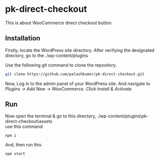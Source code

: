 # pk-direct-checkout
This is about WooCommerce direct checkout button.
## Installation
Firstly, locate the WordPress site directory. After verifying the designated directory, go to the ./wp-content/plugins

Use the following git command to clone the repository. <br>
```bash
git clone https://github.com/palashkumer/pk-direct-checkout.git
```
Now, Log in to the admin panel of your WordPress site. And navigate to _Plugins → Add New → WooCommerce. Click Install & Activate_.
## Run
Now open the terminal & go to this directory, ./wp-content/plugins\pk-direct-checkout\assets <br>
use this command
```
npm i
```
And, then run this
```
npm start
```
